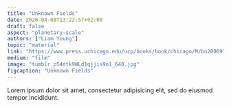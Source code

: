```yaml
---
title: "Unknown Fields"
date: 2020-04-08T13:22:57+02:00
draft: false
aspect: "planetary-scale"
authors: ["Liam Young"]
topic: "material"
link: "https://www.press.uchicago.edu/ucp/books/book/chicago/M/bo20069392.html"
medium: "film"
image: "tumblr_p54dtk9WLd1qjjis9o1_640.jpg"
figcaption: "Unknown Fields"
---
```

Lorem ipsum dolor sit amet, consectetur adipisicing elit, sed do eiusmod
tempor incididunt.